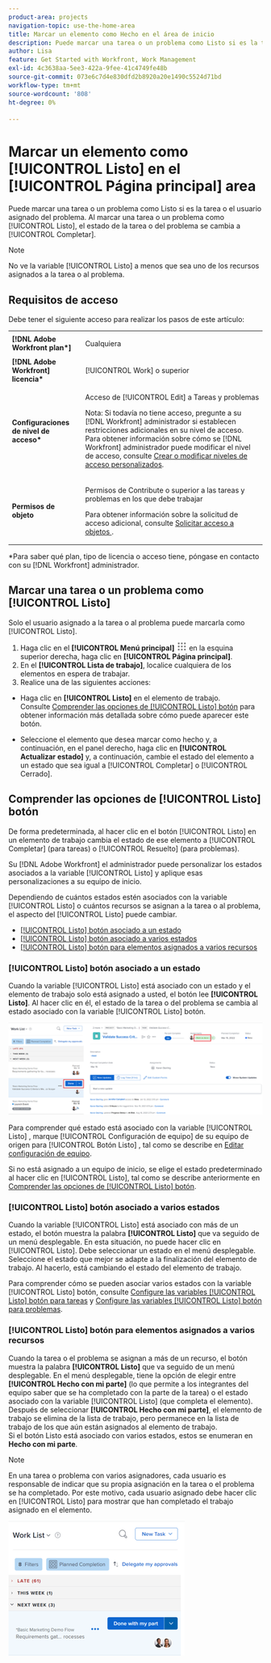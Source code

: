 ```yaml
---
product-area: projects
navigation-topic: use-the-home-area
title: Marcar un elemento como Hecho en el área de inicio
description: Puede marcar una tarea o un problema como Listo si es la tarea o el usuario asignado del problema. Cuando marca una tarea o un problema como Listo, el estado de la tarea o del problema cambia a Completado.
author: Lisa
feature: Get Started with Workfront, Work Management
exl-id: 4c3638aa-5ee3-422a-9fee-41c4749fe48b
source-git-commit: 073e6c7d4e830dfd2b8920a20e1490c5524d71bd
workflow-type: tm+mt
source-wordcount: '808'
ht-degree: 0%

---
```


# Marcar un elemento como [!UICONTROL Listo] en el [!UICONTROL Página principal] area

Puede marcar una tarea o un problema como Listo si es la tarea o el usuario asignado del problema. Al marcar una tarea o un problema como [!UICONTROL Listo], el estado de la tarea o del problema se cambia a [!UICONTROL Completar].

>[!NOTE]
>
>No ve la variable [!UICONTROL Listo] a menos que sea uno de los recursos asignados a la tarea o al problema.

## Requisitos de acceso

Debe tener el siguiente acceso para realizar los pasos de este artículo:

<table style="table-layout:auto"> 
 <col> 
 </col> 
 <col> 
 </col> 
 <tbody> 
  <tr> 
   <td role="rowheader"><strong>[!DNL Adobe Workfront plan*]</strong></td> 
   <td> <p>Cualquiera</p> </td> 
  </tr> 
  <tr> 
   <td role="rowheader"><strong>[!DNL Adobe Workfront] licencia*</strong></td> 
   <td> <p>[!UICONTROL Work] o superior</p> </td> 
  </tr> 
  <tr> 
   <td role="rowheader"><strong>Configuraciones de nivel de acceso*</strong></td> 
   <td> <p>Acceso de [!UICONTROL Edit] a Tareas y problemas</p> <p>Nota: Si todavía no tiene acceso, pregunte a su [!DNL Workfront] administrador si establecen restricciones adicionales en su nivel de acceso. Para obtener información sobre cómo se [!DNL Workfront] administrador puede modificar el nivel de acceso, consulte <a href="../../../administration-and-setup/add-users/configure-and-grant-access/create-modify-access-levels.md" class="MCXref xref">Crear o modificar niveles de acceso personalizados</a>.</p> </td> 
  </tr> 
  <tr> 
   <td role="rowheader"><strong>Permisos de objeto</strong></td> 
   <td> <p>Permisos de Contribute o superior a las tareas y problemas en los que debe trabajar</p> <p>Para obtener información sobre la solicitud de acceso adicional, consulte <a href="../../../workfront-basics/grant-and-request-access-to-objects/request-access.md" class="MCXref xref">Solicitar acceso a objetos </a>.</p> </td> 
  </tr> 
 </tbody> 
</table>

&#42;Para saber qué plan, tipo de licencia o acceso tiene, póngase en contacto con su [!DNL Workfront] administrador.

## Marcar una tarea o un problema como [!UICONTROL Listo]

Solo el usuario asignado a la tarea o al problema puede marcarla como [!UICONTROL Listo].

1. Haga clic en el **[!UICONTROL Menú principal]** ![](assets/main-menu-icon.png) en la esquina superior derecha, haga clic en **[!UICONTROL Página principal]**.
1. En el **[!UICONTROL Lista de trabajo]**, localice cualquiera de los elementos en espera de trabajar.
1. Realice una de las siguientes acciones:

* Haga clic en **[!UICONTROL Listo]** en el elemento de trabajo.\
   Consulte [Comprender las opciones de [!UICONTROL Listo] botón](#understand-the-options-of-the-done-button) para obtener información más detallada sobre cómo puede aparecer este botón.

* Seleccione el elemento que desea marcar como hecho y, a continuación, en el panel derecho, haga clic en **[!UICONTROL Actualizar estado]** y, a continuación, cambie el estado del elemento a un estado que sea igual a [!UICONTROL Completar] o [!UICONTROL Cerrado].

## Comprender las opciones de [!UICONTROL Listo] botón

De forma predeterminada, al hacer clic en el botón [!UICONTROL Listo] en un elemento de trabajo cambia el estado de ese elemento a [!UICONTROL Completar] (para tareas) o [!UICONTROL Resuelto] (para problemas).

Su [!DNL Adobe Workfront] el administrador puede personalizar los estados asociados a la variable [!UICONTROL Listo] y aplique esas personalizaciones a su equipo de inicio.

Dependiendo de cuántos estados estén asociados con la variable [!UICONTROL Listo] o cuántos recursos se asignan a la tarea o al problema, el aspecto del [!UICONTROL Listo] puede cambiar.

* [[!UICONTROL Listo] botón asociado a un estado](#done-button-associated-with-one-status)
* [[!UICONTROL Listo] botón asociado a varios estados](#done-button-associated-with-multiple-statuses)
* [[!UICONTROL Listo] botón para elementos asignados a varios recursos](#done-button-for-items-assigned-to-multiple-resources)

### [!UICONTROL Listo] botón asociado a un estado

Cuando la variable [!UICONTROL Listo] está asociado con un estado y el elemento de trabajo solo está asignado a usted, el botón lee **[!UICONTROL Listo]**. Al hacer clic en él, el estado de la tarea o del problema se cambia al estado asociado con la variable [!UICONTROL Listo] botón.

![Botón Listo](assets/Done.png)

Para comprender qué estado está asociado con la variable [!UICONTROL Listo] , marque [!UICONTROL Configuración de equipo] de su equipo de origen para [!UICONTROL Botón Listo] , tal como se describe en [Editar configuración de equipo](../../../people-teams-and-groups/create-and-manage-teams/edit-team-settings.md).

Si no está asignado a un equipo de inicio, se elige el estado predeterminado al hacer clic en [!UICONTROL Listo], tal como se describe anteriormente en [Comprender las opciones de [!UICONTROL Listo] botón](#understand-the-options-of-the-done-button).

### [!UICONTROL Listo] botón asociado a varios estados

Cuando la variable [!UICONTROL Listo] está asociado con más de un estado, el botón muestra la palabra **[!UICONTROL Listo]** que va seguido de un menú desplegable. En esta situación, no puede hacer clic en [!UICONTROL Listo]. Debe seleccionar un estado en el menú desplegable. Seleccione el estado que mejor se adapte a la finalización del elemento de trabajo. Al hacerlo, está cambiando el estado del elemento de trabajo.

Para comprender cómo se pueden asociar varios estados con la variable [!UICONTROL Listo] botón, consulte [Configure las variables [!UICONTROL Listo] botón para tareas](../../../people-teams-and-groups/create-and-manage-teams/configure-the-done-button-for-tasks.md) y [Configure las variables [!UICONTROL Listo] botón para problemas](../../../people-teams-and-groups/create-and-manage-teams/configure-the-done-button-for-issues.md).

<!--
<img src="assets/marking-an-item-done-multiple-statuses-350x171.png" style="width: 350;height: 171;" data-mc-conditions="QuicksilverOrClassic.Draft mode">
-->

### [!UICONTROL Listo] botón para elementos asignados a varios recursos

Cuando la tarea o el problema se asignan a más de un recurso, el botón muestra la palabra **[!UICONTROL Listo]** que va seguido de un menú desplegable. En el menú desplegable, tiene la opción de elegir entre **[!UICONTROL Hecho con mi parte]** (lo que permite a los integrantes del equipo saber que se ha completado con la parte de la tarea) o el estado asociado con la variable [!UICONTROL Listo] (que completa el elemento). Después de seleccionar **[!UICONTROL Hecho con mi parte]**, el elemento de trabajo se elimina de la lista de trabajo, pero permanece en la lista de trabajo de los que aún están asignados al elemento de trabajo.\
Si el botón Listo está asociado con varios estados, estos se enumeran en **Hecho con mi parte**.

>[!NOTE]
>
>En una tarea o problema con varios asignadores, cada usuario es responsable de indicar que su propia asignación en la tarea o el problema se ha completado. Por este motivo, cada usuario asignado debe hacer clic en [!UICONTROL Listo] para mostrar que han completado el trabajo asignado en el elemento.

![](assets/marking-an-item-done-with-my-part-grop-by-drop-down-nwe-350x266.png)
